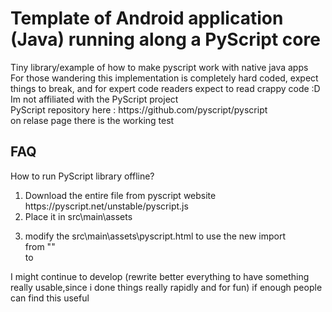<h1> Template of Android application (Java) running along a PyScript core </h1>

<p> Tiny library/example of how to make pyscript work with native java apps <br>
For those wandering this implementation is completely hard coded, expect things to break, and for expert code readers expect to read crappy code :D <br>
Im not affiliated with the PyScript project <br>
PyScript repository here : https://github.com/pyscript/pyscript <br>
on relase page there is the working test</p>

<h2>FAQ</h2>
<p> How to run PyScript library offline?<br></p>
<ol><li> Download the entire file from pyscript website https://pyscript.net/unstable/pyscript.js</li>
<li>Place it in src\main\assets </li>
<li><p> modify the src\main\assets\pyscript.html to use the new import<br>
from "<script defer src="https://pyscript.net/unstable/pyscript.js"></script>" <br>
to <script defer src="./pyscript.js"></script>

</p>
</li>
</ol>

<p>I might continue to develop (rewrite better everything to have something really usable,since i done things really rapidly and for fun) if enough people can find this useful </p>
